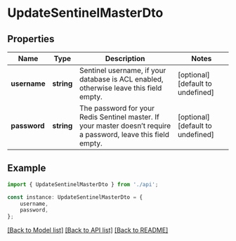 # UpdateSentinelMasterDto


## Properties

Name | Type | Description | Notes
------------ | ------------- | ------------- | -------------
**username** | **string** | Sentinel username, if your database is ACL enabled, otherwise leave this field empty. | [optional] [default to undefined]
**password** | **string** | The password for your Redis Sentinel master. If your master doesn’t require a password, leave this field empty. | [optional] [default to undefined]

## Example

```typescript
import { UpdateSentinelMasterDto } from './api';

const instance: UpdateSentinelMasterDto = {
    username,
    password,
};
```

[[Back to Model list]](../README.md#documentation-for-models) [[Back to API list]](../README.md#documentation-for-api-endpoints) [[Back to README]](../README.md)
